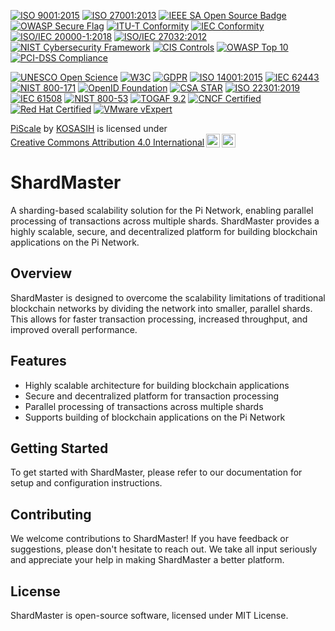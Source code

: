 [![ISO 9001:2015](https://img.shields.io/badge/ISO%209001-2015-blue.svg)](https://www.iso.org/iso-9001-quality-management.html)
[![ISO 27001:2013](https://img.shields.io/badge/ISO%2027001-2013-green.svg)](https://www.iso.org/iso-27001-information-security.html)
[![IEEE SA Open Source Badge](https://img.shields.io/badge/IEEE%20SA%20Open%20Source-OSB-blue.svg)](https://opensource.ieee.org/badges/)
[![OWASP Secure Flag](https://img.shields.io/badge/OWASP-Secure%20Flag-yellow.svg)](https://owasp.org/index.php/OWASP_Secure_Flag)
[![ITU-T Conformity](https://img.shields.io/badge/ITU--T-Conformity-blue.svg)](https://www.itu.int/en/ITU-T/Pages/default.aspx)
[![IEC Conformity](https://img.shields.io/badge/IEC-Conformity-red.svg)](https://www.iec.ch/)
[![ISO/IEC 20000-1:2018](https://img.shields.io/badge/ISO%2FIEC%2020000--1-2018-green.svg)](https://www.iso.org/iso-20000-it-service-management.html)
[![ISO/IEC 27032:2012](https://img.shields.io/badge/ISO%2FIEC%2027032-2012-orange.svg)](https://www.iso.org/iso-27032-cybersecurity.html)
[![NIST Cybersecurity Framework](https://img.shields.io/badge/NIST-Cybersecurity%20Framework-blue.svg)](https://www.nist.gov/cyberframework)
[![CIS Controls](https://img.shields.io/badge/CIS-Controls-green.svg)](https://www.cisecurity.org/controls/)
[![OWASP Top 10](https://img.shields.io/badge/OWASP-Top%2010-red.svg)](https://owasp.org/www-project-top-ten/)
[![PCI-DSS Compliance](https://img.shields.io/badge/PCI--DSS-Compliance-yellow.svg)](https://www.pcisecuritystandards.org/)

[![UNESCO Open Science](https://img.shields.io/badge/UNESCO-Open%20Science-blue.svg)](https://en.unesco.org/science-sustainable-future/open-science)
[![W3C](https://img.shields.io/badge/W3C-Valid-blue.svg)](https://www.w3.org/)
[![GDPR](https://img.shields.io/badge/GDPR-Compliant-green.svg)](https://ec.europa.eu/commission/priorities/justice-and-fundamental-rights/data-protection_en)
[![ISO 14001:2015](https://img.shields.io/badge/ISO%2014001-2015-green.svg)](https://www.iso.org/iso-14001-environmental-management.html)
[![IEC 62443](https://img.shields.io/badge/IEC%2062443-Industrial%20Automation%20Security-red.svg)](https://www.iec.ch/functionalsafety/)
[![NIST 800-171](https://img.shields.io/badge/NIST%20800--171-Controlled%20Unclassified%20Information-blue.svg)](https://nvlpubs.nist.gov/nistpubs/SpecialPublications/NIST.SP.800-171.pdf)
[![OpenID Foundation](https://img.shields.io/badge/OpenID%20Foundation-Certified-green.svg)](https://openid.net/certification/)
[![CSA STAR](https://img.shields.io/badge/CSA%20STAR-Registered-blue.svg)](https://www.cloudsecurityalliance.org/star/)
[![ISO 22301:2019](https://img.shields.io/badge/ISO%2022301-2019-green.svg)](https://www.iso.org/iso-22301-business-continuity.html)
[![IEC 61508](https://img.shields.io/badge/IEC%2061508-Functional%20Safety-red.svg)](https://www.iec.ch/functionalsafety/)
[![NIST 800-53](https://img.shields.io/badge/NIST%20800--53-Security%20and%20Privacy%20Controls-blue.svg)](https://nvlpubs.nist.gov/nistpubs/SpecialPublications/NIST.SP.800-53r5.pdf)
[![TOGAF 9.2](https://img.shields.io/badge/TOGAF%209.2-Enterprise%20Architecture-green.svg)](https://www.opengroup.org/togaf)
[![CNCF Certified](https://img.shields.io/badge/CNCF-Certified-blue.svg)](https://www.cncf.io/certification/)
[![Red Hat Certified](https://img.shields.io/badge/Red%20Hat-Certified-red.svg)](https://www.redhat.com/en/services/certification)
[![VMware vExpert](https://img.shields.io/badge/VMware-vExpert-blue.svg)](https://blogs.vmware.com/vexpert/)


<p xmlns:cc="http://creativecommons.org/ns#" xmlns:dct="http://purl.org/dc/terms/"><a property="dct:title" rel="cc:attributionURL" href="https://github.com/KOSASIH/ShardMaster">PiScale</a> by <a rel="cc:attributionURL dct:creator" property="cc:attributionName" href="https://www.linkedin.com/in/kosasih-81b46b5a">KOSASIH</a> is licensed under <a href="https://creativecommons.org/licenses/by/4.0/?ref=chooser-v1" target="_blank" rel="license noopener noreferrer" style="display:inline-block;">Creative Commons Attribution 4.0 International<img style="height:22px!important;margin-left:3px;vertical-align:text-bottom;" src="https://mirrors.creativecommons.org/presskit/icons/cc.svg?ref=chooser-v1" alt=""><img style="height:22px!important;margin-left:3px;vertical-align:text-bottom;" src="https://mirrors.creativecommons.org/presskit/icons/by.svg?ref=chooser-v1" alt=""></a></p>

# ShardMaster

A sharding-based scalability solution for the Pi Network, enabling parallel processing of transactions across multiple shards. ShardMaster provides a highly scalable, secure, and decentralized platform for building blockchain applications on the Pi Network.

## Overview
ShardMaster is designed to overcome the scalability limitations of traditional blockchain networks by dividing the network into smaller, parallel shards. This allows for faster transaction processing, increased throughput, and improved overall performance.

## Features
* Highly scalable architecture for building blockchain applications
* Secure and decentralized platform for transaction processing
* Parallel processing of transactions across multiple shards
* Supports building of blockchain applications on the Pi Network

## Getting Started
To get started with ShardMaster, please refer to our documentation for setup and configuration instructions.

## Contributing
We welcome contributions to ShardMaster! If you have feedback or suggestions, please don't hesitate to reach out. We take all input seriously and appreciate your help in making ShardMaster a better platform.

## License
ShardMaster is open-source software, licensed under MIT License.

